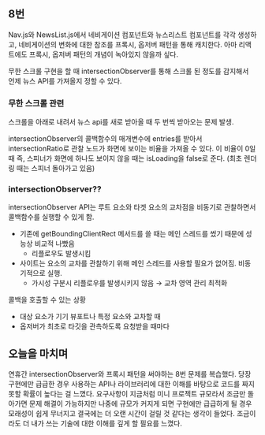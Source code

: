 ## 8번

Nav.js와 NewsList.js에서 네비게이션 컴포넌트와 뉴스리스트 컴포넌트를 각각 생성하고, 네비게이션의 변화에 대한 참조를 프록시, 옵저버 패턴을 통해 캐치한다. 아마 리액트에도 프록시, 옵저버 패턴의 개념이 녹아있지 않을까 싶다.

무한 스크롤 구현을 할 때 intersectionObserver를 통해 스크롤 된 정도를 감지해서 언제 뉴스 API를 가져올지 정할 수 있다.

### 무한 스크롤 관련

스크롤을 아래로 내려서 뉴스 api를 새로 받아올 때 두 번씩 받아오는 문제 발생. 

intersectionObserver의 콜백함수의 매개변수에 entries를 받아서 intersectionRatio로 관찰 노드가 화면에 보이는 비율을 가져올 수 있다. 이 비율이 0일 때 즉, 스피너가 화면에 하나도 보이지 않을 때는 isLoading을 false로 준다. (최초 렌더링 때는 스피너 돌아가고 있음)

### intersectionObserver??

intersectionObserver API는 루트 요소와 타겟 요소의 교차점을 비동기로 관찰하면서 콜백함수를 실행할 수 있게 함.

- 기존에 getBoundingClientRect 메서드를 쓸 때는 메인 스레드를 썼기 때문에 성능상 비교적 나빴음
  - 리플로우도 발생시킴
- 사이트는 요소의 교차를 관찰하기 위해 메인 스레드를 사용할 필요가 없어짐. 비동기적으로 실행.
  - 가시성 구분시 리플로우를 발생시키지 않음 → 교차 영역 관리 최적화

콜백을 호출할 수 있는 상황

- 대상 요소가 기기 뷰포트나 특정 요소와 교차할 때
- 옵저버가 최초로 타깃을 관측하도록 요청받을 때마다

## 오늘을 마치며

연휴간 intersectionObserver와 프록시 패턴을 써야하는 8번 문제를 복습했다. 당장 구현에만 급급한 경우 사용하는 API나 라이브러리에 대한 이해를 바탕으로 코드를 짜지 못할 확률이 높다는 걸 느꼈다. 요구사항이 지금처럼 미니 프로젝트 규모라서 조금만 돌아가면 문제 해결이 가능하지만 나중에 규모가 커지게 되면 구현에만 급급하게 될 경우 모래성이 쉽게 무너지고 결국에는 더 오랜 시간이 걸릴 것 같다는 생각이 들었다. 조금이라도 더 내가 쓰는 기술에 대한 이해를 깊게 할 필요를 느꼈다.